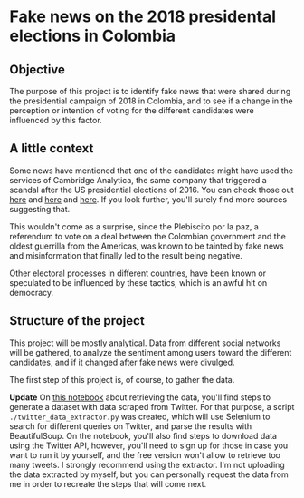 # Fake news on the 2018 presidental elections in Colombia

## Objective

The purpose of this project is to identify fake news that were shared during the presidential campaign of 2018 in Colombia, and to see if a change in the perception or intention of voting for the different candidates were influenced by this factor.

## A little context

Some news have mentioned that one of the candidates might have used the services of Cambridge Analytica, the same company that triggered a scandal after the US presidential elections of 2016. You can check those out [here](https://colombiareports.com/cambridge-analytica-in-colombia-uribe-fuels-speculation-of-election-fraud/) and [here](https://www.pulzo.com/nacion/yohir-akerman-denuncia-asesoria-cambridge-analytica-centro-democratico-PP460015) and [here](https://www.elespectador.com/opinion/asesoria-secreta-columna-746323). If you look further, you'll surely find more sources suggesting that.

This wouldn't come as a surprise, since the Plebiscito por la paz, a referendum to vote on a deal between the Colombian government and the oldest guerrilla from the Americas, was known to be tainted by fake news and misinformation that finally led to the result being negative.

Other electoral processes in different countries, have been known or speculated to be influenced by these tactics, which is an awful hit on democracy.

## Structure of the project

This project will be mostly analytical. Data from different social networks will be gathered, to analyze the sentiment among users toward the different candidates, and if it changed after fake news were divulged.

The first step of this project is, of course, to gather the data.

**Update** On [this notebook](./retrieving_the_data.ipynb) about retrieving the data, you'll find steps to generate a dataset with data scraped from Twitter. For that purpose, a script `./twitter_data_extractor.py` was created, which will use Selenium to search for different queries on Twitter, and parse the results with BeautifulSoup. On the notebook, you'll also find steps to download data using the Twitter API, however, you'll need to sign up for those in case you want to run it by yourself, and the free version won't allow to retrieve too many tweets. I strongly recommend using the extractor. I'm not uploading the data extracted by myself, but you can personally request the data from me in order to recreate the steps that will come next.

